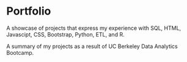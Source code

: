 # Portfolio
A showcase of projects that express my experience with SQL, HTML, Javascipt, CSS, Bootstrap, Python, ETL, and R.

A summary of my projects as a result of UC Berkeley Data Analytics Bootcamp.


